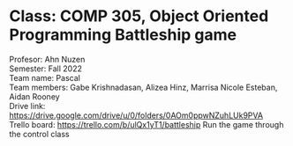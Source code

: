 # Class: COMP 305, Object Oriented Programming Battleship game
  Profesor: Ahn Nuzen\
  Semester: Fall 2022\
  Team name: Pascal\
  Team members: Gabe Krishnadasan, Alizea Hinz, Marrisa Nicole Esteban, Aidan Rooney\
  Drive link: https://drive.google.com/drive/u/0/folders/0AOm0ppwNZuhLUk9PVA \
  Trello board: https://trello.com/b/ulQx1yT1/battleship
  Run the game through the control class
